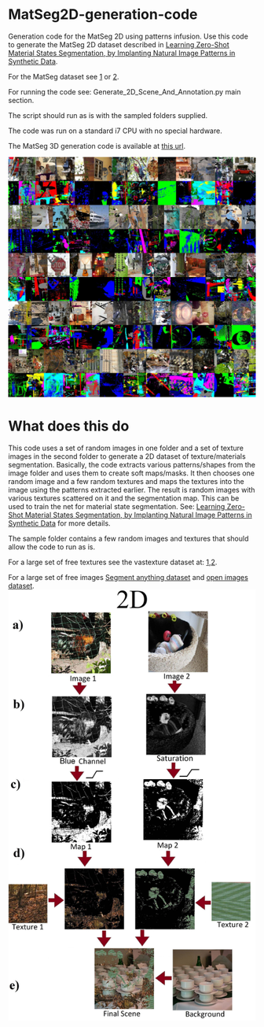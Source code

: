 # MatSeg2D-generation-code
Generation code for the MatSeg 2D using patterns infusion.
Use this code to generate the MatSeg 2D dataset described in [Learning Zero-Shot Material States Segmentation, by
Implanting Natural Image Patterns in Synthetic Data](https://arxiv.org/pdf/2403.03309).

For the MatSeg dataset see [1](https://sites.google.com/view/matseg) or [2](https://zenodo.org/records/11331618). 

For running the code see: Generate_2D_Scene_And_Annotation.py main section.

The script should run as is with the sampled folders supplied.

The code was run on a standard i7 CPU with no special hardware.

The MatSeg 3D generation code is available at [this url](https://github.com/sagieppel/MatSeg-Synthethic-Dataset-Generation-Script).

![Results images and annotation](/Example_results.jpg)



# What does this do
This code uses a set of random images in one folder and a set of texture images in the second folder to generate a 2D dataset of texture/materials segmentation.
Basically, the code extracts various patterns/shapes from the image folder and uses them to create soft maps/masks. It then chooses one random image and a few random textures and maps the textures into the image using the patterns extracted earlier. The result is random images with various textures scattered on it and the segmentation map. This can be used to train the net for material state segmentation.
See: [Learning Zero-Shot Material States Segmentation, by
Implanting Natural Image Patterns in Synthetic Data](https://arxiv.org/pdf/2403.03309) for more details.

The sample folder contains a few random images and textures that should allow the code to run as is.

For a large set of free textures see the vastexture dataset at: [1](https://sites.google.com/view/infinitexture/home),[2](https://zenodo.org/records/12629301]).

For a large set of free images  [Segment anything dataset](https://segment-anything.com/dataset/index.html) and [open images dataset](https://storage.googleapis.com/openimages/web/index.html).
![Data Generation Scheme](/Scheme_Small.jpg)
